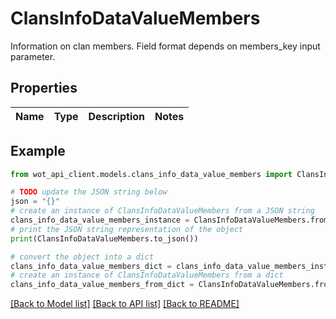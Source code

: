 # ClansInfoDataValueMembers

Information on clan members. Field format depends on members_key input parameter.

## Properties

Name | Type | Description | Notes
------------ | ------------- | ------------- | -------------

## Example

```python
from wot_api_client.models.clans_info_data_value_members import ClansInfoDataValueMembers

# TODO update the JSON string below
json = "{}"
# create an instance of ClansInfoDataValueMembers from a JSON string
clans_info_data_value_members_instance = ClansInfoDataValueMembers.from_json(json)
# print the JSON string representation of the object
print(ClansInfoDataValueMembers.to_json())

# convert the object into a dict
clans_info_data_value_members_dict = clans_info_data_value_members_instance.to_dict()
# create an instance of ClansInfoDataValueMembers from a dict
clans_info_data_value_members_from_dict = ClansInfoDataValueMembers.from_dict(clans_info_data_value_members_dict)
```
[[Back to Model list]](../README.md#documentation-for-models) [[Back to API list]](../README.md#documentation-for-api-endpoints) [[Back to README]](../README.md)


